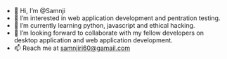 - 👋 Hi, I’m @Samnji
- 👀 I’m interested in web application development and pentration testing.
- 🌱 I’m currently learning python, javascript and ethical hacking.
- 💞️ I’m looking forward to collaborate with my fellow developers on desktop application and web application development.
- 📫 Reach me at samnjiri60@gamail.com

<!---
Samnji/Samnji is a ✨ special ✨ repository because its `README.md` (this file) appears on your GitHub profile.
You can click the Preview link to take a look at your changes.
--->
